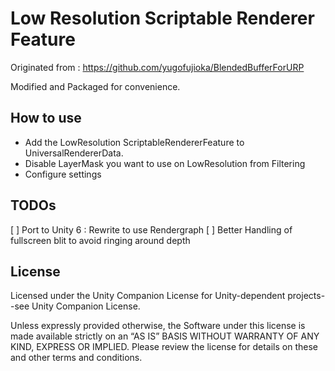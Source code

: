 # Low Resolution Scriptable Renderer Feature
Originated from : https://github.com/yugofujioka/BlendedBufferForURP

Modified and Packaged for convenience.

## How to use
- Add the LowResolution ScriptableRendererFeature to UniversalRendererData.
- Disable LayerMask you want to use on LowResolution from Filtering
- Configure settings

## TODOs

[ ] Port to Unity 6 : Rewrite to use Rendergraph
[ ] Better Handling of fullscreen blit to avoid ringing around depth

## License
Licensed under the Unity Companion License for Unity-dependent projects--see Unity Companion License.

Unless expressly provided otherwise, the Software under this license is made available strictly on an “AS IS” BASIS WITHOUT WARRANTY OF ANY KIND, EXPRESS OR IMPLIED. Please review the license for details on these and other terms and conditions.
